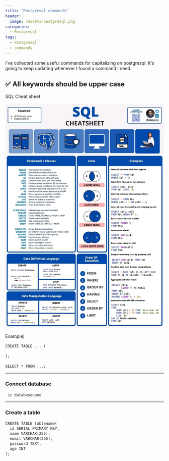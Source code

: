```yaml
---
title: "Postgresql commands"
header:
  image: /assets/postgresql.png
categories:
  - Postgresql
tags:
  - Postgresql
  - commands
---
```


I've collected some useful commands for capitalizing on postgresql.
It's going to keep updating whenever I found a command I need.

## ✅ All keywords should be upper case

SQL Cheat sheet

![Image sql](/assets/sqlcheatsheet.jpg)

Example)

```
CREATE TABLE ... (

);

SELECT * FROM ...;

```

---

### Connect database

```
 \c databasename
```

---

### Create a table

```
CREATE TABLE tablename(
  id SERIAL PRIMARY KEY,
  name VARCHAR(255),
  email VARCHAR(255),
  password TEXT,
  age INT
);
```
